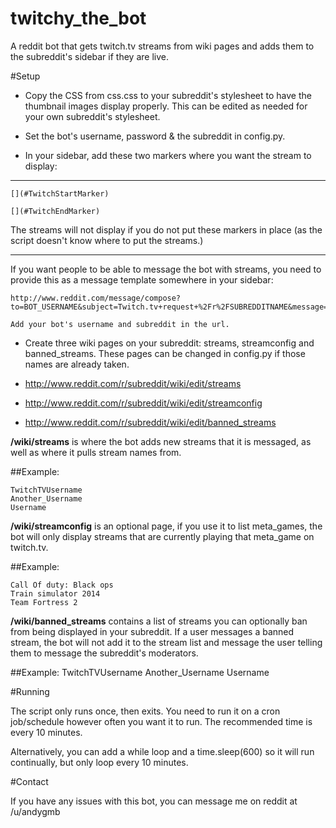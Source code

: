 twitchy_the_bot
===============

A reddit bot that gets twitch.tv streams from wiki pages and adds them to the subreddit's sidebar if they are live. 

#Setup

* Copy the CSS from css.css to your subreddit's stylesheet to have the thumbnail images display properly. This can be edited as needed for your own subreddit's stylesheet. 

* Set the bot's username, password & the subreddit in config.py. 

* In your sidebar, add these two markers where you want the stream to display:

---
    [](#TwitchStartMarker)

    [](#TwitchEndMarker)

The streams will not display if you do not put these markers in place (as the script doesn't know where to put the streams.)

---

If you want people to be able to message the bot with streams, you need to provide this as a message template somewhere in your sidebar:

    http://www.reddit.com/message/compose?to=BOT_USERNAME&subject=Twitch.tv+request+%2Fr%2FSUBREDDITNAME&message=http%3A%2F%2Fwww.twitch.tv%2FUSERNAMEHERE

	Add your bot's username and subreddit in the url. 


* Create three wiki pages on your subreddit: streams, streamconfig and banned_streams. These pages can be changed in config.py if those names are already taken. 

* http://www.reddit.com/r/subreddit/wiki/edit/streams
* http://www.reddit.com/r/subreddit/wiki/edit/streamconfig
* http://www.reddit.com/r/subreddit/wiki/edit/banned_streams

**/wiki/streams** is where the bot adds new streams that it is messaged, as well as where it pulls stream names from. 

##Example:

    TwitchTVUsername
    Another_Username
    Username

**/wiki/streamconfig** is an optional page, if you use it to list meta_games, the bot will only display streams that are currently playing that meta_game on twitch.tv.

##Example:

    Call Of duty: Black ops
    Train simulator 2014
    Team Fortress 2

**/wiki/banned_streams** contains a list of streams you can optionally ban from being displayed in your subreddit. If a user messages a banned stream, the bot will not add it to the stream list and message the user telling them to message the subreddit's moderators.

##Example:
    TwitchTVUsername
    Another_Username
    Username


#Running

The script only runs once, then exits. You need to run it on a cron job/schedule however often you want it to run. The recommended time is every 10 minutes. 

Alternatively, you can add a while loop and a time.sleep(600) so it will run continually, but only loop every 10 minutes.

#Contact 

If you have any issues with this bot, you can message me on reddit at /u/andygmb